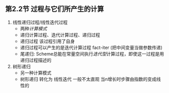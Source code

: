 第2.2节 过程与它们所产生的计算
------------------------------
1. 线性递归过程/线性迭代过程
   * 两种*计算模式*
   * 递归计算过程、迭代计算过程、递归过程
   * 递归过程 该过程引用了自身
   * 递归过程可以产生的是迭代计算过程 fact-iter (把中间变量当做参数传递)
   * 尾递归: Scheme总能在常量空间执行*迭代型*计算过程，即使这一过程是用递归过程描述的
2. 树形递归
   * 另一种计算模式
   * 树形递归 转化为 线性迭代 一般不太直观 当n增长时步骤由指数的变成线性的

